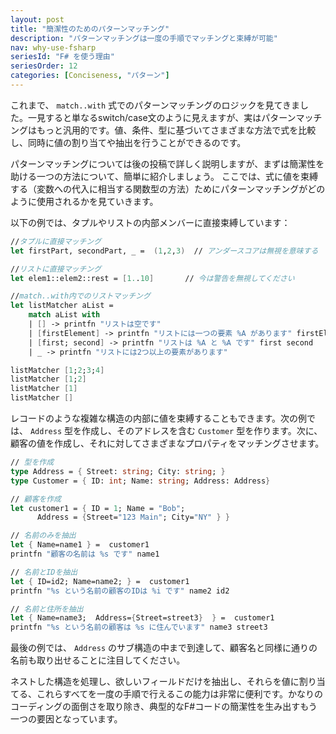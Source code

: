 ```yaml
---
layout: post
title: "簡潔性のためのパターンマッチング"
description: "パターンマッチングは一度の手順でマッチングと束縛が可能"
nav: why-use-fsharp
seriesId: "F# を使う理由"
seriesOrder: 12
categories: [Conciseness, "パターン"]
---
```


これまで、 `match..with` 式でのパターンマッチングのロジックを見てきました。一見すると単なるswitch/case文のように見えますが、実はパターンマッチングはもっと汎用的です。値、条件、型に基づいてさまざまな方法で式を比較し、同時に値の割り当てや抽出を行うことができるのです。

パターンマッチングについては後の投稿で詳しく説明しますが、まずは簡潔性を助ける一つの方法について、簡単に紹介しましょう。
ここでは、式に値を束縛する（変数への代入に相当する関数型の方法）ためにパターンマッチングがどのように使用されるかを見ていきます。

以下の例では、タプルやリストの内部メンバーに直接束縛しています：

```fsharp
//タプルに直接マッチング
let firstPart, secondPart, _ =  (1,2,3)  // アンダースコアは無視を意味する

//リストに直接マッチング
let elem1::elem2::rest = [1..10]       // 今は警告を無視してください

//match..with内でのリストマッチング
let listMatcher aList = 
    match aList with
    | [] -> printfn "リストは空です" 
    | [firstElement] -> printfn "リストには一つの要素 %A があります" firstElement 
    | [first; second] -> printfn "リストは %A と %A です" first second 
    | _ -> printfn "リストには2つ以上の要素があります"

listMatcher [1;2;3;4]
listMatcher [1;2]
listMatcher [1]
listMatcher []
```

レコードのような複雑な構造の内部に値を束縛することもできます。次の例では、 `Address` 型を作成し、そのアドレスを含む `Customer` 型を作ります。次に、顧客の値を作成し、それに対してさまざまなプロパティをマッチングさせます。

```fsharp
// 型を作成
type Address = { Street: string; City: string; }   
type Customer = { ID: int; Name: string; Address: Address}   

// 顧客を作成 
let customer1 = { ID = 1; Name = "Bob"; 
      Address = {Street="123 Main"; City="NY" } }     

// 名前のみを抽出
let { Name=name1 } =  customer1 
printfn "顧客の名前は %s です" name1

// 名前とIDを抽出 
let { ID=id2; Name=name2; } =  customer1 
printfn "%s という名前の顧客のIDは %i です" name2 id2

// 名前と住所を抽出
let { Name=name3;  Address={Street=street3}  } =  customer1   
printfn "%s という名前の顧客は %s に住んでいます" name3 street3
```

最後の例では、 `Address` のサブ構造の中まで到達して、顧客名と同様に通りの名前も取り出せることに注目してください。

ネストした構造を処理し、欲しいフィールドだけを抽出し、それらを値に割り当てる、これらすべてを一度の手順で行えるこの能力は非常に便利です。かなりのコーディングの面倒さを取り除き、典型的なF#コードの簡潔性を生み出すもう一つの要因となっています。
